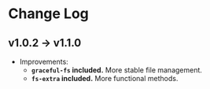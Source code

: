 # Change Log

## v1.0.2 → v1.1.0

  * Improvements:
    * **`graceful-fs` included.** More stable file management.
    * **`fs-extra` included.** More functional methods.